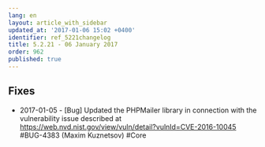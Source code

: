 ```yaml
---
lang: en
layout: article_with_sidebar
updated_at: '2017-01-06 15:02 +0400'
identifier: ref_5221changelog
title: 5.2.21 - 06 January 2017
order: 962
published: true
---
```

## Fixes

* 2017-01-05 - [Bug] Updated the PHPMailer library in connection with the vulnerability issue described at https://web.nvd.nist.gov/view/vuln/detail?vulnId=CVE-2016-10045 #BUG-4383 (Maxim Kuznetsov) #Core
